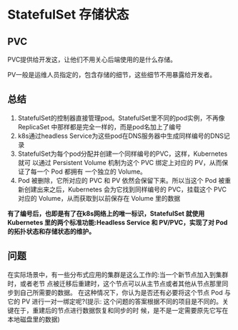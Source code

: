 # StatefulSet 存储状态


## PVC

PVC提供给开发这，让他们不用关心后端使用的是什么存储。

PV一般是运维人员指定的，包含存储的细节，这些细节不用暴露给开发者。

## 总结

1. StatefulSet的控制器直接管理pod。StatefulSet里不同的pod实例，不再像 ReplicaSet 中那样都是完全一样的，而是pod名加上了编号
2. k8s通过headless Service为这些pod在DNS服务器中生成同样编号的DNS记录
3. StatefulSet为每个pod分配并创建一个同样编号的PVC，这样，Kubernetes 就可 以通过 Persistent Volume 机制为这个 PVC 绑定上对应的 PV，从而保证了每一个 Pod 都拥有 一个独立的 Volume。
4. Pod 被删除，它所对应的 PVC 和 PV 依然会保留下来。所以当这个 Pod 被重新创建出来之后，Kubernetes 会为它找到同样编号的 PVC，挂载这个 PVC 对应的 Volume，从而获取到以前保存在 Volume 里的数据


**有了编号后，也即是有了在k8s网络上的唯一标识，StatefulSet 就使用 Kubernetes 里的两个标准功能:Headless Service 和 PV/PVC，实现了对 Pod 的拓扑状态和存储状态的维护。**

## 问题

在实际场景中，有一些分布式应用的集群是这么工作的:当一个新节点加入到集群时，或者老节
点被迁移后重建时，这个节点可以从主节点或者其他从节点那里同步到自己所需要的数据。
在这种情况下，你认为是否还有必要将这个节点 Pod 与它的 PV 进行一对一绑定呢?(提示: 这个问题的答案根据不同的项目是不同的。关键在于，重建后的节点进行数据恢复和同步的时 候，是不是一定需要原先它写在本地磁盘里的数据)

